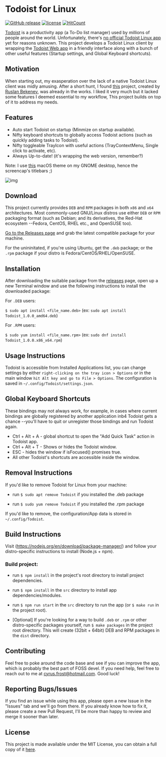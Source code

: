# Todoist for Linux

[![GitHub release](https://img.shields.io/badge/current%20release-v1.0-blue.svg)](https://github.com/cyfrost/todoist-linux/releases/latest)
[![license](https://img.shields.io/badge/license-MIT-orange.svg)](https://github.com/cyfrost/easyrun/blob/master/LICENSE)
[![HitCount](http://hits.dwyl.com/cyfrost/todoist-linux.svg)](http://hits.dwyl.com/cyfrost/todoist-linux)

[Todoist](https://todoist.com) is a productivity app (a To-Do list manager) used by millions of people around the world. Unfortunately, there's [no official Todoist Linux app](https://en.todoist.com/downloads) yet for reasons unknown. This project develops a Todoist Linux client by wrapping the [Todoist Web app](https://todoist.com/app) in a friendly interface along with a bunch of other useful features (Startup settings, and Global Keyboard shortcuts).

## Motivation

When starting out, my exasperation over the lack of a native Todoist Linux client was midly amusing. After a short hunt, I found [this](https://github.com/KryDos/todoist-linux) project, created by [Ruslan Bekenev](https://github.com/KryDos), was already in the works. I liked it very much but it lacked some features I deemed essential to my workflow, This project builds on top of it to address my needs.

## Features

  * Auto start Todoist on startup (Minmize on startup available).
  * Nifty keyboard shortcuts to globally access Todoist actions (such as quickly adding tasks to Todoist).
  * Nifty toggleable TrayIcon with useful actions (TrayContextMenu, Single click to activate, etc).
  * Always Up-to-date! (it's wrapping the web version, remember?) 

Note: I use [this](https://www.gnome-look.org/p/1013714/) macOS theme on my GNOME desktop, hence the screencap's titlebars ;)

![img](https://i.imgur.com/yfNZ50m.png)

## Download

This project currently provides `DEB` and `RPM` packages in both `x86` and `x64` architectures. Most commonly-used GNU/Linux distros use either `DEB` or `RPM` packaging format (such as Debian; and its derivatives, the Red-Hat ecosystem --Fedora, CentOS, RHEL etc., and OpenSUSE too).

[Go to the Releases page](https://github.com/cyfrost/todoist-linux/releases) and grab the latest compatible package for your machine.

For the unininitated, if you're using Ubuntu, get the `.deb` package; or the `.rpm` package if your distro is Fedora/CentOS/RHEL/OpenSUSE.

## Installation

After downloading the suitable package from the [releases](https://github.com/cyfrost/todoist-linux/releases) page, open up a new Terminal window and use the following instructions to install the downloaded package:

For `.DEB` users:

   `$ sudo apt install <file_name.deb>` (ex: `sudo apt install Todoist_1.0.0_amd64.deb`)

For `.RPM` users:

   `$ sudo yum install <file_name.rpm>` (ex: `sudo dnf install Todoist_1.0.0.x86_x64.rpm`)
   

## Usage Instructions

Todoist is accessible from Installed Applications list, you can change settings by either `right-clicking on the tray icon > Options` or in the main window `hit Alt key and go to File > Options`. The configuration is saved in `~/.config/Todoist/settings.json`.
   
   
## Global Keyboard Shortcuts

These bindings may not always work, for example, in cases where current bindings are globally registered by another application inb4 Todoist gets a chance --you'll have to quit or unregister those bindings and run Todoist again.

* Ctrl + Alt + A - global shortcut to open the "Add Quick Task" action in Todoist app. 
* Ctrl + Alt + T - Shows or hides the Todoist window.
* ESC - hides the window if isFocused() promises true.
* All other Todoist's shortcuts are accessible inside the window.

## Removal Instructions

If you'd like to remove Todoist for Linux from your machine:

* run `$ sudo apt remove Todoist` if you installed the .deb package

* run `$ sudo yum remove Todoist` if you installed the .rpm package

If you'd like to remove, the configuration/App data is stored in `~/.config/Todoist`.


## Build Instructions

Visit (https://nodejs.org/en/download/package-manager/) and follow your distro-specific instructions to install (Node.js + npm).


### Build project:

* run `$ npm install` in the project's root directory to install project dependencies.

* run `$ npm install` in the `src` directory to install app dependencies/modules.

* run `$ npm run start` in the `src` directory to run the app (or `$ make run` in the project root).

* [Optional] If you're looking for a way to build `.deb` or `.rpm` or other distro-specific packages yourself, run `$ make packages` in the project root directory. This will create (32bit + 64bit) DEB and RPM packages in the `dist` directory.



## Contributing

Feel free to poke around the code base and see if you can improve the app, which is probably the best part of FOSS devel. If you need help, feel free to reach out to me at [cyrus.frost@hotmail.com](mailto:cyrus.frost@hotmail.com). Good luck!

## Reporting Bugs/Issues

If you find an issue while using this app, please open a new Issue in the "Issues" tab and we'll go from there. If you already know how to fix it, please create a new Pull Request, I'll be more than happy to review and merge it sooner than later.

## License

This project is made available under the MIT License, you can obtain a full copy of it [here](https://opensource.org/licenses/MIT).
